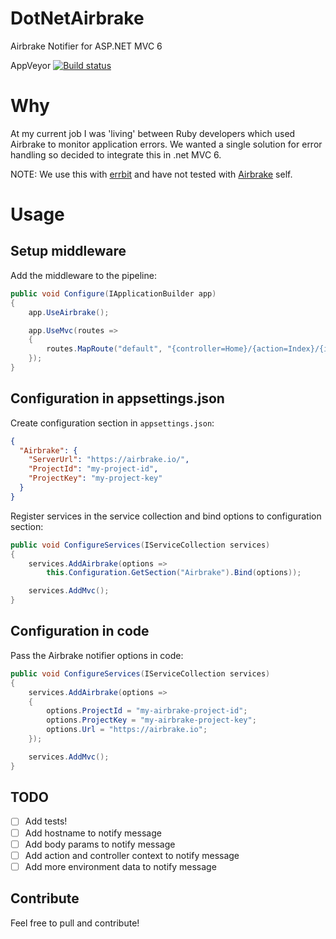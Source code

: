 # DotNetAirbrake

Airbrake Notifier for ASP.NET MVC 6

AppVeyor 
[![Build status](https://ci.appveyor.com/api/projects/status/ulhdnsd8r4qvge6p?svg=true)](https://ci.appveyor.com/project/ErwinSteffens/dotnetairbrake)

# Why

At my current job I was 'living' between Ruby developers which used Airbrake to monitor application errors. We wanted a single solution for error handling so decided to integrate this in .net MVC 6.

NOTE: We use this with [errbit](https://github.com/errbit/errbit) and have not tested with [Airbrake](https://airbrake.io/) self.

# Usage

## Setup middleware

Add the middleware to the pipeline:

```cs
public void Configure(IApplicationBuilder app)
{
    app.UseAirbrake();

    app.UseMvc(routes =>
    {
        routes.MapRoute("default", "{controller=Home}/{action=Index}/{id?}");
    });
}
```

## Configuration in appsettings.json

Create configuration section in `appsettings.json`:

```json
{
  "Airbrake": {
    "ServerUrl": "https://airbrake.io/",
    "ProjectId": "my-project-id",
    "ProjectKey": "my-project-key"
  }
}
```

Register services in the service collection and bind options to configuration section:

```cs
public void ConfigureServices(IServiceCollection services)
{
    services.AddAirbrake(options => 
        this.Configuration.GetSection("Airbrake").Bind(options));

    services.AddMvc();
}
```

## Configuration in code

Pass the Airbrake notifier options in code:

```cs
public void ConfigureServices(IServiceCollection services)
{
    services.AddAirbrake(options =>
    {
        options.ProjectId = "my-airbrake-project-id";
        options.ProjectKey = "my-airbrake-project-key";
        options.Url = "https://airbrake.io";
    });

    services.AddMvc();
}
```

## TODO

- [ ] Add tests!
- [ ] Add hostname to notify message
- [ ] Add body params to notify message
- [ ] Add action and controller context to notify message
- [ ] Add more environment data to notify message

## Contribute

Feel free to pull and contribute!
